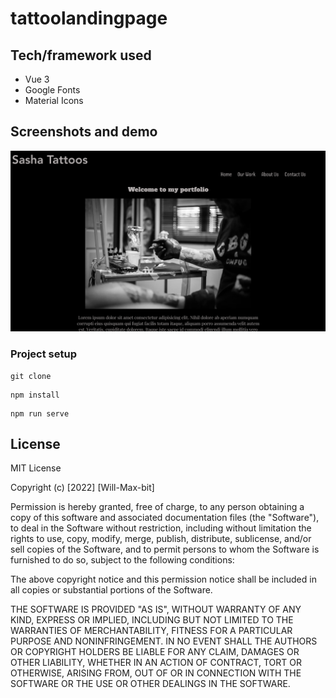 # tattoolandingpage

## Tech/framework used

<ul>
<li>Vue 3</li>
<li>Google Fonts</li>
<li>Material Icons</li>
</ul>

## Screenshots and demo

![Alt text](https://raw.githubusercontent.com/Will-max-bit/Projects/main/javaScript/vue/tattooLandingPage/tattoolandingpage/src/assets/Demo.png "Demo Screenshot")

### Project setup

```
git clone
```

```
npm install
```

```
npm run serve
```

## License

MIT License

Copyright (c) [2022] [Will-Max-bit]

Permission is hereby granted, free of charge, to any person obtaining a copy
of this software and associated documentation files (the "Software"), to deal
in the Software without restriction, including without limitation the rights
to use, copy, modify, merge, publish, distribute, sublicense, and/or sell
copies of the Software, and to permit persons to whom the Software is
furnished to do so, subject to the following conditions:

The above copyright notice and this permission notice shall be included in all
copies or substantial portions of the Software.

THE SOFTWARE IS PROVIDED "AS IS", WITHOUT WARRANTY OF ANY KIND, EXPRESS OR
IMPLIED, INCLUDING BUT NOT LIMITED TO THE WARRANTIES OF MERCHANTABILITY,
FITNESS FOR A PARTICULAR PURPOSE AND NONINFRINGEMENT. IN NO EVENT SHALL THE
AUTHORS OR COPYRIGHT HOLDERS BE LIABLE FOR ANY CLAIM, DAMAGES OR OTHER
LIABILITY, WHETHER IN AN ACTION OF CONTRACT, TORT OR OTHERWISE, ARISING FROM,
OUT OF OR IN CONNECTION WITH THE SOFTWARE OR THE USE OR OTHER DEALINGS IN THE
SOFTWARE.
